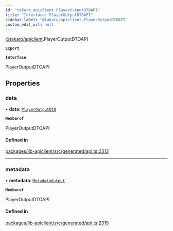 ```yaml
---
id: "takaro_apiclient.PlayerOutputDTOAPI"
title: "Interface: PlayerOutputDTOAPI"
sidebar_label: "@takaro/apiclient.PlayerOutputDTOAPI"
custom_edit_url: null
---
```


[@takaro/apiclient](../modules/takaro_apiclient.md).PlayerOutputDTOAPI

**`Export`**

**`Interface`**

PlayerOutputDTOAPI

## Properties

### data

• **data**: [`PlayerOutputDTO`](takaro_apiclient.PlayerOutputDTO.md)

**`Memberof`**

PlayerOutputDTOAPI

#### Defined in

[packages/lib-apiclient/src/generated/api.ts:2313](https://github.com/niekcandaele/Takaro/blob/91fb19b/packages/lib-apiclient/src/generated/api.ts#L2313)

___

### metadata

• **metadata**: [`MetadataOutput`](takaro_apiclient.MetadataOutput.md)

**`Memberof`**

PlayerOutputDTOAPI

#### Defined in

[packages/lib-apiclient/src/generated/api.ts:2319](https://github.com/niekcandaele/Takaro/blob/91fb19b/packages/lib-apiclient/src/generated/api.ts#L2319)
